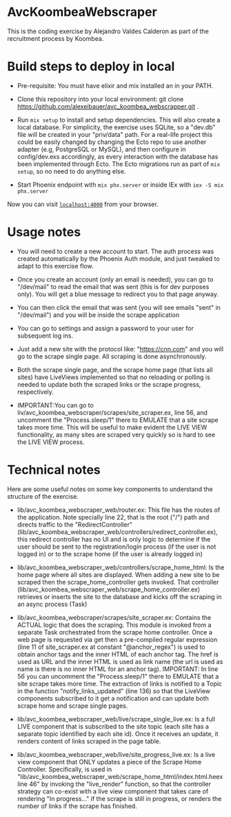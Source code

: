 # AvcKoombeaWebscraper

This is the coding exercise by Alejandro Valdes Calderon as part of the recruitment process by Koombea.

# Build steps to deploy in local

* Pre-requisite: You must have elixir and mix installed an in your PATH.

* Clone this repository into your local environment: git clone https://github.com/alexeibauer/avc_koombea_webscrapper.git .

* Run `mix setup` to install and setup dependencies. This will also create a local database. For simplicity, the exercise uses SQLite, so a "dev.db" file will be created in your "priv/data" path. For a real-life project this could be easily changed by changing the Ecto repo to use another adapter (e.g, PostgreSQL or MySQL), and then configure in config/dev.exs accordingly, as every interaction with the database has been implemented through Ecto. The Ecto migrations run as part of `mix setup`, so no need to do anything else.

* Start Phoenix endpoint with `mix phx.server` or inside IEx with `iex -S mix phx.server`

Now you can visit [`localhost:4000`](http://localhost:4000) from your browser.


# Usage notes

* You will need to create a new account to start. The auth process was created automatically by the Phoenix Auth module, and just tweaked to adapt to this exercise flow.

* Once you create an account (only an email is needed), you can go to "/dev/mail" to read the email that was sent (this is for dev purposes only). You will get a blue message to redirect you to that page anyway.

* You can then click the email that was sent (you will see emails "sent" in "/dev/mail") and you will be inside the scrape application

* You can go to settings and assign a password to your user for subsequent log ins.

* Just add a new site with the protocol like: "https://cnn.com" and you will go to the scrape single page. All scraping is done asynchronously.

* Both the scrape single page, and the scrape home page (that lists all sites) have LiveViews implemented so that no reloading or polling is needed to update both the scraped links or the scrape progress, respectively.

* IMPORTANT:You can go to liv/avc_koombea_webscraper/scrapes/site_scraper.ex, line 56, and uncomment the "Process.sleep/1" there to EMULATE that a site scrape takes more time. This will be useful to make evident the LIVE VIEW functionality, as many sites are scraped very quickly so is hard to see the LIVE VIEW process.


# Technical notes

Here are some useful notes on some key components to understand the structure of the exercise.

* lib/avc_koombea_webscraper_web/router.ex: This file has the routes of the application. Note specially line 22, that is the root ("/") path and directs traffic to the "RedirectController" (lib/avc_koombea_webscraper_web/controllers/redirect_controller.ex), this redirect controller has no UI and is only logic to determine if the user should be sent to the registration/login process (if the user is not logged in) or to the scrape home (if the user is already logged in)

* lib/avc_koombea_webscraper_web/controllers/scrape_home_html: Is the home page where all sites are displayed. When adding a new site to be scraped then the scrape_home_controller gets invoked. That controller (lib/avc_koombea_webscraper_web/scrape_home_controller.ex) retrieves or inserts the site to the database and kicks off the scraping in an async process (Task)

* lib/avc_koombea_webscraper/scrapes/site_scraper.ex: Contains the ACTUAL logic that does the scraping. This module is invoked from a separate Task orchestrated from the scrape home controller. Once a web page is requested via get then a pre-compiled regular expression (line 11 of site_scraper.ex at constant "@anchor_regex") is used to obtain anchor tags and the inner HTML of each anchor tag. The href is used as URL and the inner HTML is used as link name (the url is used as name is there is no inner HTML for an anchor tag). IMPORTANT: In line 56 you can uncomment the "Process.sleep/1" there to EMULATE that a site scrape takes more time. The extraction of links is notified to a Topic in the function "notify_links_updated" (line 136) so that the LiveView components subscribed to it get a notification and can update both scrape home and scrape single pages.

* lib/avc_koombea_webscraper_web/live/scrape_single_live.ex: Is a full LIVE component that is subscribed to the site topic (each site has a separate topic identified by each site id). Once it receives an update, it renders content of links scraped in the page table.

* lib/avc_koombea_webscraper_web/live/site_progress_live.ex: Is a live view component that ONLY updates a piece of the Scrape Home Controller. Specifically, is used in "lib/avc_koombea_webscraper_web/scrape_home_html/index.html.heex line 46" by invoking the "live_render" function, so that the controller strategy can co-exist with a live view component that takes care of rendering "In progress..." if the scrape is still in progress, or renders the number of links if the scrape has finished.
